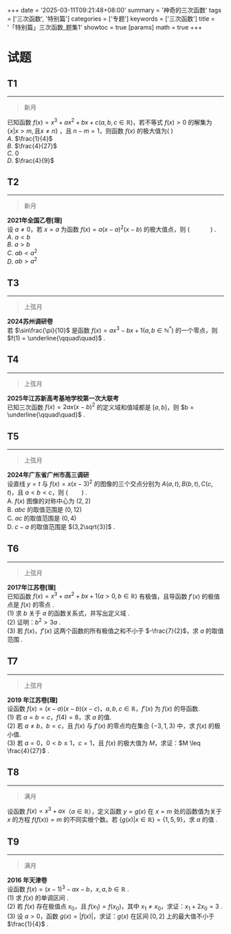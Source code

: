 +++
date = '2025-03-11T09:21:48+08:00'
summary = '神奇的三次函数'
tags = ['三次函数', '特别篇']
categories = ['专题']
keywords = ['三次函数']
title = '「特别篇」三次函数_题集1'
showtoc = true
[params]
    math = true
+++

# 试题

## T1
-------
> 新月

已知函数 $f(x) = x^3+ax^2+bx+c(a,b,c\in\mathbb{R})$，若不等式 $f(x) > 0$ 的解集为 $\{x|x > m,\text{且}x\neq n\}$ ，且 $n - m = 1$，则函数 $f(x)$ 的极大值为(  )          
$A.$ $\frac{1}{4}$    
$B.$ $\frac{4}{27}$    
$C.$ $0$    
$D.$ $\frac{4}{9}$   


## T2
------
> 新月

**2021年全国乙卷[理]**      
设 $a\neq0$，若 $x = a$ 为函数 $f(x) = a(x-a)^2(x-b)$ 的极大值点，则 $(\qquad\quad)$  .     
$A.$    $a < b$        
$B.$    $a > b$       
$C.$    $ab < a^2$       
$D.$    $ab > a^2$         



## T3
--------
> 上弦月

**2024苏州调研卷**       
若 $\sin\frac{\pi}{10}$ 是函数 $f(x) = ax^3 - bx + 1(a,b\in\mathbb{N^*})$ 的一个零点，则 $f(1) = \underline{\qquad\quad}$ .   



## T4
-------
> 上弦月

**2025年江苏新高考基地学校第一次大联考**        
已知三次函数 $f(x) = 2ax(x-b)^2$ 的定义域和值域都是 $[a,b]$，则 $b = \underline{\qquad\quad}$ .     


## T5
--------
> 上弦月

**2024年广东省广州市高三调研**         
设直线 $y = t$ 与 $f(x) = x(x-3)^2$  的图像的三个交点分别为 $A(a,t),B(b,t),C(c,t)$，且 $a < b < c$，则 $(\qquad)$ .      
A. $f(x)$ 图像的对称中心为 $(2,2)$      
B. $abc$ 的取值范围是 $(0,12)$      
C. $ac$ 的取值范围是 $(0,4)$      
D. $c-a$ 的取值范围是 $(3,2\sqrt{3}]$ .      


## T6
------
> 上弦月

**2017年江苏卷[理]**     
已知函数 $f(x) = x^3 +ax^2 + bx + 1(a > 0,b\in\mathbb{R})$ 有极值，且导函数 $f'(x)$ 的极值点是 $f(x)$ 的零点 .     
(1)  求 $b$ 关于 $a$ 的函数关系式，并写出定义域 .    
(2) 证明：$b^2 > 3a$ .    
(3) 若 $f(x)$，$f'(x)$ 这两个函数的所有极值之和不小于 $-\frac{7}{2}$，求 $a$ 的取值范围 .      



## T7
-------
> 上弦月

**2019 年江苏卷[理]**      
设函数 $f(x) = (x-a)(x-b)(x-c)$，$a,b,c\in\mathbb{R}$，$f'(x)$ 为 $f(x)$ 的导函数.     
(1) 若 $a = b = c$，$f(4) = 8$，求 $a$ 的值.    
(2) 若 $a\neq b$，$b = c$，且 $f(x)$ 与 $f'(x)$ 的零点均在集合 $\{-3,1,3\}$ 中，求 $f(x)$ 的极小值.    
(3) 若 $a = 0$，$0 < b \leq 1$，$c = 1$，且 $f(x)$ 的极大值为 $M$，求证：$M \leq \frac{4}{27}$ .      




## T8
---------
> 满月     

设函数 $f(x) = x^3 + ax$（$a\in\mathbb{R}$），定义函数  $y = g(x)$ 在 $x = m$ 处的函数值为关于 $x$ 的方程 $f(f(x)) =  m$ 的不同实根个数。若 $\{g(x)|x\in\mathbb{R}\} = \{1,5,9\}$，求 $a$ 的值 .         



## T9
-------
> 满月

**2016 年天津卷**       
设函数 $f(x) = (x-1)^3 -ax - b$，$x,a,b\in\mathbb{R}$ .     
(1) 求 $f(x)$ 的单调区间 .    
(2) 若 $f(x)$ 存在极值点 $x_0$，且 $f(x_1) = f(x_0)$，其中 $x_1\neq x_0$，求证：$x_1 + 2x_0 = 3$ .    
(3) 设 $a > 0$，函数 $g(x) = |f(x)|$，求证：$g(x)$ 在区间 $[0,2]$ 上的最大值不小于 $\frac{1}{4}$ .      



